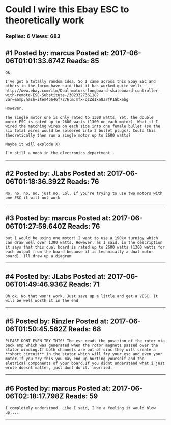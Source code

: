 # Could I wire this Ebay ESC to theoretically work

### Replies: 6 Views: 683

## \#1 Posted by: marcus Posted at: 2017-06-06T01:01:33.674Z Reads: 85

```
Ok,

I've got a totally random idea. So I came across this Ebay ESC and others in the forum have said that it has worked quite well: 
http://www.ebay.com/itm/Dual-motors-longboard-skateboard-controller-with-remote-ESC-Substitute-/302332736118?var=&amp;hash=item46646f7276:m:mfx-qzZdIxn8ZrfP1Gbxebg

However,

The single motor one is only rated to 1300 watts. Yet, the double motor ESC is rated up to 2600 watts (1300 on each motor). What if I wired the matching wires on each side into one female bullet (so the six total wires would be soldered into 3 bullet plugs). Could this theoretically then run a single motor up to 2600 watts? 

Maybe it will explode X)

I'm still a noob in the electronics department..
```

---
## \#2 Posted by: JLabs Posted at: 2017-06-06T01:18:36.392Z Reads: 76

```
No, no, no, no, just no. Lol. If you're trying to use two motors with one ESC it will not work
```

---
## \#3 Posted by: marcus Posted at: 2017-06-06T01:27:59.640Z Reads: 76

```
but I would be using one motor! I want to use a 190kv turnigy which can draw well over 1300 watts. However, as I said, in the description it says that this dual board is rated up to 2600 watts (1300 watts for each output from the board because it is technically a dual motor board). Ill draw up a diagram
```

---
## \#4 Posted by: JLabs Posted at: 2017-06-06T01:49:46.936Z Reads: 71

```
Oh ok. No that won't work. Just save up a little and get a VESC. It will be well worth it in the end
```

---
## \#5 Posted by: Rinzler Posted at: 2017-06-06T01:50:45.562Z Reads: 68

```
PLEASE DONT EVEN TRY THIS! The esc reads the position of the rotor via back emp which was generated when the rotor magnets passed over the stator winding.If both channels are out of sinc they will create a **short circuit** in the stator which will fry your esc and even your motor.If you try this you may end up hurting yourself and the eletrical components of your board.If you didnt understand what i just wrote doesnt matter, just dont do it. :worried:
```

---
## \#6 Posted by: marcus Posted at: 2017-06-06T02:18:17.798Z Reads: 59

```
I completely understood. Like I said, I he a feeling it would blow up....
```

---
